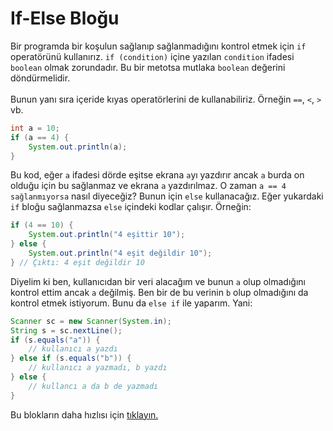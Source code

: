 # If-Else Bloğu
Bir programda bir koşulun sağlanıp sağlanmadığını kontrol etmek için `if` operatörünü kullanırız. `if (condition)` içine yazılan `condition` ifadesi `boolean` olmak zorundadır. Bu bir metotsa mutlaka `boolean` değerini döndürmelidir.<br></br>
Bunun yanı sıra içeride kıyas operatörlerini de kullanabiliriz. Örneğin `==`, `<`, `>` vb.
```java
int a = 10;
if (a == 4) {
    System.out.println(a);
}
```
Bu kod, eğer `a` ifadesi dörde eşitse ekrana `a`yı yazdırır ancak `a` burda on olduğu için bu sağlanmaz ve ekrana `a` yazdırılmaz. O zaman `a == 4 sağlanmıyorsa` nasıl diyeceğiz? Bunun için `else` kullanacağız. Eğer yukardaki `if` bloğu sağlanmazsa `else` içindeki kodlar çalışır. Örneğin:
```java
if (4 == 10) {
    System.out.println("4 eşittir 10");
} else {
    System.out.println("4 eşit değildir 10");
} // Çıktı: 4 eşit değildir 10
```
Diyelim ki ben, kullanıcıdan bir veri alacağım ve bunun `a` olup olmadığını kontrol ettim ancak `a` değilmiş. Ben bir de bu verinin `b` olup olmadığını da kontrol etmek istiyorum. Bunu da `else if` ile yaparım. Yani:
```java
Scanner sc = new Scanner(System.in);
String s = sc.nextLine();
if (s.equals("a")) {
    // kullanıcı a yazdı
} else if (s.equals("b")) {
    // kullanıcı a yazmadı, b yazdı
} else {
    // kullancı a da b de yazmadı
}
```
Bu blokların daha hızlısı için [tıklayın.](./switch-case.md)